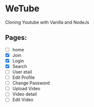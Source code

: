 # WeTube

Cloning Youtube with Vanilla and NodeJs


## Pages:
- [ ] home
- [x] Join
- [x] Login
- [x] Search
- [ ] User etail
- [ ] Edit Profile
- [ ] Change Password
- [ ] Upload Video
- [ ] Video detail
- [ ] Edit Video
